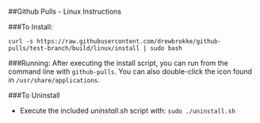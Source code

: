 ##Github Pulls - Linux Instructions

###To Install:
```
curl -s https://raw.githubusercontent.com/drewbrokke/github-pulls/test-branch/build/linux/install | sudo bash
```

###Running:
After executing the install script, you can run from the command line with `github-pulls`.
You can also double-click the icon found in `/usr/share/applications`.

###To Uninstall
- Execute the included *uninstall.sh* script with: `sudo ./uninstall.sh`
